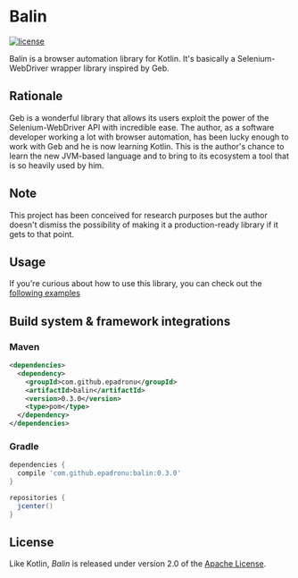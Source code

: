 # Balin

[![license](https://img.shields.io/badge/license-Apache%20License%202.0-blue.svg?style=flat)](http://www.apache.org/licenses/LICENSE-2.0)

Balin is a browser automation library for Kotlin. It's basically a
Selenium-WebDriver wrapper library inspired by Geb.


## Rationale

Geb is a wonderful library that allows its users exploit the power of the
Selenium-WebDriver API with incredible ease. The author, as a software
developer working a lot with browser automation, has been lucky enough to work
with Geb and he is now learning Kotlin. This is the author's chance to learn
the new JVM-based language and to bring to its ecosystem a tool that is so
heavily used by him.


## Note

This project has been conceived for research purposes but the author doesn't
dismiss the possibility of making it a production-ready library if it gets to
that point.

## Usage

If you're curious about how to use this library, you can check out the
[following examples](src/test/kotlin/com/github/epadronu/balin/examples)


## Build system & framework integrations

### Maven

```xml
<dependencies>
  <dependency>
    <groupId>com.github.epadronu</groupId>
    <artifactId>balin</artifactId>
    <version>0.3.0</version>
    <type>pom</type>
  </dependency>
</dependencies>
```

### Gradle

```groovy
dependencies {
  compile 'com.github.epadronu:balin:0.3.0'
}

repositories {
  jcenter()
}
```

## License

Like Kotlin, _Balin_ is released under version 2.0 of the [Apache License](LICENSE.md).

